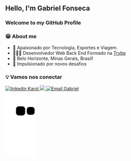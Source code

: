 ## Hello, I'm Gabriel Fonseca

### Welcome to my GitHub Profile

### 😁 About me 
 - 🎯 Apaixonado por Tecnologia, Esportes e Viagem.
 - 👨🏻‍💻 Desenvolvedor Web Back End Formado na <a href="https://www.betrybe.com/">Trybe</a>
 - 📍 Belo Horizonte, Minas Gerais, Brasil!
 - 🚀 Impulsionado por novos desafios

### 💡 Vamos nos conectar
<div style="display: inline_block, margin: 10px">
  <a href="https://www.linkedin.com/in/karoline-kohls-stangherlin-dev/">
    <img src="https://img.shields.io/badge/LinkedIn-0077B5?style=for-the-badge&logo=linkedin&logoColor=white" alt="linkedin Karol" target="_blank"/>
  </a>
  <a href="https://www.instagram.com/gabrielfonseca.13/">
    <img src="https://img.shields.io/badge/Instagram-E4405F?style=for-the-badge&logo=instagram&logoColor=white"/>
  </a>
  <a href="mailto:gabriel.fonseca@live.com">
    <img src="https://img.shields.io/badge/Microsoft_Outlook-0078D4?style=for-the-badge&logo=microsoft-outlook&logoColor=white"
    alt="Email Gabriel" target="_blank"/>
  </a>
</div>

<!-- ##

### 📊 Atividade no GitHub
<div style="display: inline_block,">
<a href="https://github.com/gabrielFonseca13/">
  <img height='180em' src="https://github-readme-stats.vercel.app/api?username=KarolineKS&show_icons=true&theme=dracula&include_all_commits=true&count_private=true" alt="Estatistica GitHub Gabriel" />
</a>
<a href="https://github.com/KarolineKS">
  <img height='180em'src="https://github-readme-stats.vercel.app/api/top-langs/?username=GabrielFonseca13&theme=dracula" alt="Linguagens GitHub Gabriel" />
</a>
</div>

##

### 🔧 Tecnologias e Ferramentas

<div style="display: inline_block, margin: 10px"><br>
  <img style="width: 60" alt="Karol-Js" height="30" width="40" src="https://raw.githubusercontent.com/devicons/devicon/master/icons/javascript/javascript-plain.svg">
  <img  alt="Karol-Ts" height="30" width="40" src="https://raw.githubusercontent.com/devicons/devicon/master/icons/typescript/typescript-plain.svg">
  <img  alt="Karol-React" height="30" width="40" src="https://raw.githubusercontent.com/devicons/devicon/master/icons/react/react-original.svg">
  <img  alt="Karol-HTML" height="30" width="40" src="https://raw.githubusercontent.com/devicons/devicon/master/icons/html5/html5-original.svg">
  <img alt="Karol-CSS" height="30" width="40" src="https://raw.githubusercontent.com/devicons/devicon/master/icons/css3/css3-original.svg">
  <img  alt="Karol-Git" height="30" width="40" src="https://raw.githubusercontent.com/devicons/devicon/master/icons/git/git-original.svg">
  <img  alt="Karol-Docker" height="30" width="40" src="https://raw.githubusercontent.com/devicons/devicon/master/icons/docker/docker-original.svg">
  <img  alt="Karol-Jest" height="30" width="40"src="https://cdn.jsdelivr.net/gh/devicons/devicon/icons/jest/jest-plain.svg" />
  <img  alt="Karol-Tailwindcss" height="30" width="40"src="https://cdn.jsdelivr.net/gh/devicons/devicon/icons/tailwindcss/tailwindcss-plain.svg"/>
  <img alt="Karol-Bootstrap" height="30" width="40"src="https://cdn.jsdelivr.net/gh/devicons/devicon/icons/bootstrap/bootstrap-original.svg" />
  <img  alt="Karol-NodeJs" height="30" width="40"src="https://cdn.jsdelivr.net/gh/devicons/devicon/icons/nodejs/nodejs-original.svg" />
  <img  alt="Karol-MySQL" height="30" width="40"src="https://cdn.jsdelivr.net/gh/devicons/devicon/icons/mysql/mysql-original.svg"/>
  <img  alt="Karol-Redux" height="30" width="40"src="https://cdn.jsdelivr.net/gh/devicons/devicon/icons/redux/redux-original.svg" />
  <img  alt="Karol-npm" height="30" width="40"src="https://cdn.jsdelivr.net/gh/devicons/devicon/icons/npm/npm-original-wordmark.svg" />
  <img  alt="Karol-RTL" height="30" width="40" src="https://testing-library.com/img/octopus-64x64.png">
</div>

##
 -->
![snake gif](https://github.com/KarolineKS/KarolineKS/blob/output/github-contribution-grid-snake.svg)
##
